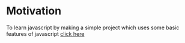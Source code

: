 # Motivation
To learn javascript by making a simple project which uses some basic features of javascript
[click here](https://unknownuser130.github.io/)
